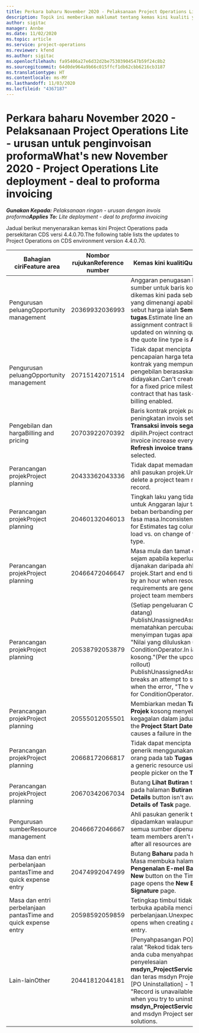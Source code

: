 ```yaml
---
title: Perkara baharu November 2020 - Pelaksanaan Project Operations Lite - urusan untuk penginvoisan proforma
description: Topik ini memberikan maklumat tentang kemas kini kualiti yang tersedia dalam keluaran November 2020 bagi pelaksanaan Project Operations Lite - urusan untuk penginvoisan proforma.
author: sigitac
manager: Annbe
ms.date: 11/02/2020
ms.topic: article
ms.service: project-operations
ms.reviewer: kfend
ms.author: sigitac
ms.openlocfilehash: fa95406a27e6d32d2be75303904547b59f24c8b2
ms.sourcegitcommit: 64d0de964a9b66c015ffcf1db62cbb6216cb3187
ms.translationtype: HT
ms.contentlocale: ms-MY
ms.lasthandoff: 11/03/2020
ms.locfileid: "4367187"
---
```

# <a name="whats-new-november-2020---project-operations-lite-deployment---deal-to-proforma-invoicing"></a><span data-ttu-id="22a63-103">Perkara baharu November 2020 - Pelaksanaan Project Operations Lite - urusan untuk penginvoisan proforma</span><span class="sxs-lookup"><span data-stu-id="22a63-103">What's new November 2020 - Project Operations Lite deployment - deal to proforma invoicing</span></span>

<span data-ttu-id="22a63-104">_**Gunakan Kepada:** Pelaksanaan ringan - urusan dengan invois proforma_</span><span class="sxs-lookup"><span data-stu-id="22a63-104">_**Applies To:** Lite deployment - deal to proforma invoicing_</span></span>

<span data-ttu-id="22a63-105">Jadual berikut menyenaraikan kemas kini Project Operations pada persekitaran CDS versi 4.4.0.70.</span><span class="sxs-lookup"><span data-stu-id="22a63-105">The following table lists the updates to Project Operations on CDS environment version 4.4.0.70.</span></span>

| <span data-ttu-id="22a63-106">Bahagian ciri</span><span class="sxs-lookup"><span data-stu-id="22a63-106">Feature area</span></span>                 | <span data-ttu-id="22a63-107">Nombor rujukan</span><span class="sxs-lookup"><span data-stu-id="22a63-107">Reference number</span></span> | <span data-ttu-id="22a63-108">Kemas kini kualiti</span><span class="sxs-lookup"><span data-stu-id="22a63-108">Quality update</span></span>                                                                                                                                                                    |
|------------------------------|------------------|-----------------------------------------------------------------------------------------------------------------------------------------------------------------------------------|
| <span data-ttu-id="22a63-109">  Pengurusan peluang</span><span class="sxs-lookup"><span data-stu-id="22a63-109">Opportunity management</span></span>       | <span data-ttu-id="22a63-110">2036993</span><span class="sxs-lookup"><span data-stu-id="22a63-110">2036993</span></span>          | <span data-ttu-id="22a63-111">Anggaran penugasan baris dan sumber untuk baris kontrak dikemas kini pada sebut harga yang dimenangi apabila jenis baris sebut harga ialah **Semua tugas**.</span><span class="sxs-lookup"><span data-stu-id="22a63-111">Estimate line and resource   assignment contract lines are updated on winning quotes when the quote line   type is **All tasks**.</span></span>                                                 |
| <span data-ttu-id="22a63-112">  Pengurusan peluang</span><span class="sxs-lookup"><span data-stu-id="22a63-112">Opportunity management</span></span>       | <span data-ttu-id="22a63-113">2071514</span><span class="sxs-lookup"><span data-stu-id="22a63-113">2071514</span></span>          | <span data-ttu-id="22a63-114">Tidak dapat mencipta invois untuk pencapaian harga tetap pada kontrak yang mempunyai pengebilan berasaskan tugas yang didayakan.</span><span class="sxs-lookup"><span data-stu-id="22a63-114">Can't create an invoice for a   fixed price milestone on a contract that has task-based billing enabled.</span></span>                                                                          |
| <span data-ttu-id="22a63-115">Pengebilan dan harga</span><span class="sxs-lookup"><span data-stu-id="22a63-115">Billing and pricing</span></span>          | <span data-ttu-id="22a63-116">2070392</span><span class="sxs-lookup"><span data-stu-id="22a63-116">2070392</span></span>          | <span data-ttu-id="22a63-117">Baris kontrak projek pada peningkatan invois setiap kali **Transaksi invois segar semula** dipilih.</span><span class="sxs-lookup"><span data-stu-id="22a63-117">Project contract lines on the   invoice increase every time **Refresh invoice transactions** is   selected.</span></span>                                                                       |
| <span data-ttu-id="22a63-118">Perancangan projek</span><span class="sxs-lookup"><span data-stu-id="22a63-118">Project planning</span></span>             | <span data-ttu-id="22a63-119">2043336</span><span class="sxs-lookup"><span data-stu-id="22a63-119">2043336</span></span>          | <span data-ttu-id="22a63-120">Tidak dapat memadamkan rekod ahli pasukan projek.</span><span class="sxs-lookup"><span data-stu-id="22a63-120">Unable to delete a project team member record.</span></span>                                                                                                                                    |
| <span data-ttu-id="22a63-121">Perancangan projek</span><span class="sxs-lookup"><span data-stu-id="22a63-121">Project planning</span></span>             | <span data-ttu-id="22a63-122">2046013</span><span class="sxs-lookup"><span data-stu-id="22a63-122">2046013</span></span>          | <span data-ttu-id="22a63-123">Tingkah laku yang tidak konsisten untuk Anggaran lajur tag semasa beban berbanding penukaran jenis fasa masa.</span><span class="sxs-lookup"><span data-stu-id="22a63-123">Inconsistent behavior for   Estimates tag columns during load vs. on change of time-phase type.</span></span>                                                                                   |
| <span data-ttu-id="22a63-124">Perancangan projek</span><span class="sxs-lookup"><span data-stu-id="22a63-124">Project planning</span></span>             | <span data-ttu-id="22a63-125">2046647</span><span class="sxs-lookup"><span data-stu-id="22a63-125">2046647</span></span>          | <span data-ttu-id="22a63-126">Masa mula dan tamat dimatikan sejam apabila keperluan sumber dijanakan daripada ahli pasukan projek.</span><span class="sxs-lookup"><span data-stu-id="22a63-126">Start and end times are off by   an hour when resource requirements are generated from project team members.</span></span>                                                                      |
| <span data-ttu-id="22a63-127">Perancangan projek</span><span class="sxs-lookup"><span data-stu-id="22a63-127">Project planning</span></span>             | <span data-ttu-id="22a63-128">2053879</span><span class="sxs-lookup"><span data-stu-id="22a63-128">2053879</span></span>          | <span data-ttu-id="22a63-129">(Setiap pengeluaran CDS akan datang) PublishUnassignedAssignments mematahkan percubaan untuk menyimpan tugas apabila ralat, "Nilai yang diluluskan untuk ConditionOperator.In ialah kosong."</span><span class="sxs-lookup"><span data-stu-id="22a63-129">(Per the upcoming CDS   rollout)   PublishUnassignedAssignments   breaks an attempt to save a task when  the error, "The   value passed for ConditionOperator.In is   empty."</span></span> |
| <span data-ttu-id="22a63-130">Perancangan projek</span><span class="sxs-lookup"><span data-stu-id="22a63-130">Project planning</span></span>             | <span data-ttu-id="22a63-131">2055501</span><span class="sxs-lookup"><span data-stu-id="22a63-131">2055501</span></span>          | <span data-ttu-id="22a63-132">Membiarkan medan **Tarikh Mula Projek** kosong menyebabkan kegagalan dalam jadual.</span><span class="sxs-lookup"><span data-stu-id="22a63-132">Leaving the **Project Start   Date** empty causes a failure in the schedule.</span></span>                                                                                                      |
| <span data-ttu-id="22a63-133">Perancangan projek</span><span class="sxs-lookup"><span data-stu-id="22a63-133">Project planning</span></span>             | <span data-ttu-id="22a63-134">2066817</span><span class="sxs-lookup"><span data-stu-id="22a63-134">2066817</span></span>          | <span data-ttu-id="22a63-135">Tidak dapat mencipta sumber generik menggunakan pemilih orang pada tab **Tugas**.</span><span class="sxs-lookup"><span data-stu-id="22a63-135">Can't create a generic   resource   using the people picker on   the **Tasks** tab.</span></span>                                                                                               |
| <span data-ttu-id="22a63-136">Perancangan projek</span><span class="sxs-lookup"><span data-stu-id="22a63-136">Project planning</span></span>             | <span data-ttu-id="22a63-137">2067034</span><span class="sxs-lookup"><span data-stu-id="22a63-137">2067034</span></span>          | <span data-ttu-id="22a63-138">Butang **Lihat Butiran** tidak tersedia pada halaman **Butiran Tugas**.</span><span class="sxs-lookup"><span data-stu-id="22a63-138">**View Details** button isn't available on the **Details of Task** page.</span></span>                                                                                                         |
| <span data-ttu-id="22a63-139">Pengurusan sumber</span><span class="sxs-lookup"><span data-stu-id="22a63-139">Resource management</span></span>          | <span data-ttu-id="22a63-140">2046667</span><span class="sxs-lookup"><span data-stu-id="22a63-140">2046667</span></span>          | <span data-ttu-id="22a63-141">Ahli pasukan generik tidak akan dipadamkan walaupun setelah semua sumber dipenuhi.</span><span class="sxs-lookup"><span data-stu-id="22a63-141">Generic team members aren't   deleted even after all resources are fulfilled.</span></span>                                                                                                     |
| <span data-ttu-id="22a63-142">Masa dan entri perbelanjaan pantas</span><span class="sxs-lookup"><span data-stu-id="22a63-142">Time and quick expense entry</span></span> | <span data-ttu-id="22a63-143">2047499</span><span class="sxs-lookup"><span data-stu-id="22a63-143">2047499</span></span>          | <span data-ttu-id="22a63-144">Butang **Baharu** pada halaman Entri Masa membuka halaman **Pengenalan E-mel Baharu**.</span><span class="sxs-lookup"><span data-stu-id="22a63-144">The **New** button on the Time   Entry page opens the **New Email Signature** page.</span></span>                                                                                               |
| <span data-ttu-id="22a63-145">Masa dan entri perbelanjaan pantas</span><span class="sxs-lookup"><span data-stu-id="22a63-145">Time and quick expense entry</span></span> | <span data-ttu-id="22a63-146">2059859</span><span class="sxs-lookup"><span data-stu-id="22a63-146">2059859</span></span>          | <span data-ttu-id="22a63-147">Tetingkap timbul tidak dijangka terbuka apabila mencipta entri perbelanjaan.</span><span class="sxs-lookup"><span data-stu-id="22a63-147">Unexpected   pop-up opens when creating an expense entry.</span></span>                                                                                                                         |
| <span data-ttu-id="22a63-148">Lain-lain</span><span class="sxs-lookup"><span data-stu-id="22a63-148">Other</span></span>                        | <span data-ttu-id="22a63-149">2044181</span><span class="sxs-lookup"><span data-stu-id="22a63-149">2044181</span></span>          | <span data-ttu-id="22a63-150">[Penyahpasangan PO] - Berlaku ralat "Rekod tidak tersedia" apabila anda cuba menyahpasang penyelesaian **msdyn_ProjectServiceCore_Patch** dan teras msdyn Project Service.</span><span class="sxs-lookup"><span data-stu-id="22a63-150">[PO Uninstallation] - The error,   "Record is unavailable" occurs when you try to uninstall   **msdyn_ProjectServiceCore_Patch** and msdyn Project service core solutions.</span></span>        |
